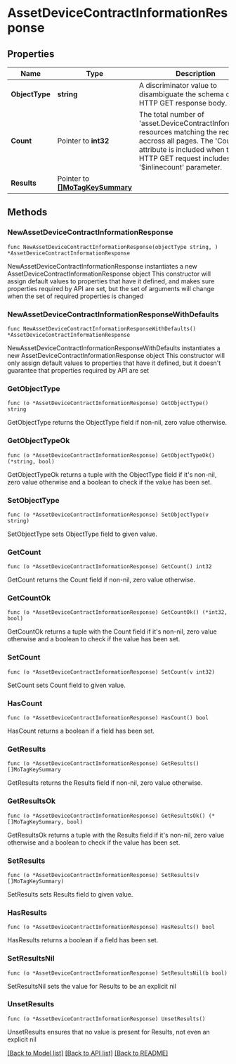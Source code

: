 # AssetDeviceContractInformationResponse

## Properties

Name | Type | Description | Notes
------------ | ------------- | ------------- | -------------
**ObjectType** | **string** | A discriminator value to disambiguate the schema of a HTTP GET response body. | 
**Count** | Pointer to **int32** | The total number of &#39;asset.DeviceContractInformation&#39; resources matching the request, accross all pages. The &#39;Count&#39; attribute is included when the HTTP GET request includes the &#39;$inlinecount&#39; parameter. | [optional] 
**Results** | Pointer to [**[]MoTagKeySummary**](mo.TagKeySummary.md) |  | [optional] 

## Methods

### NewAssetDeviceContractInformationResponse

`func NewAssetDeviceContractInformationResponse(objectType string, ) *AssetDeviceContractInformationResponse`

NewAssetDeviceContractInformationResponse instantiates a new AssetDeviceContractInformationResponse object
This constructor will assign default values to properties that have it defined,
and makes sure properties required by API are set, but the set of arguments
will change when the set of required properties is changed

### NewAssetDeviceContractInformationResponseWithDefaults

`func NewAssetDeviceContractInformationResponseWithDefaults() *AssetDeviceContractInformationResponse`

NewAssetDeviceContractInformationResponseWithDefaults instantiates a new AssetDeviceContractInformationResponse object
This constructor will only assign default values to properties that have it defined,
but it doesn't guarantee that properties required by API are set

### GetObjectType

`func (o *AssetDeviceContractInformationResponse) GetObjectType() string`

GetObjectType returns the ObjectType field if non-nil, zero value otherwise.

### GetObjectTypeOk

`func (o *AssetDeviceContractInformationResponse) GetObjectTypeOk() (*string, bool)`

GetObjectTypeOk returns a tuple with the ObjectType field if it's non-nil, zero value otherwise
and a boolean to check if the value has been set.

### SetObjectType

`func (o *AssetDeviceContractInformationResponse) SetObjectType(v string)`

SetObjectType sets ObjectType field to given value.


### GetCount

`func (o *AssetDeviceContractInformationResponse) GetCount() int32`

GetCount returns the Count field if non-nil, zero value otherwise.

### GetCountOk

`func (o *AssetDeviceContractInformationResponse) GetCountOk() (*int32, bool)`

GetCountOk returns a tuple with the Count field if it's non-nil, zero value otherwise
and a boolean to check if the value has been set.

### SetCount

`func (o *AssetDeviceContractInformationResponse) SetCount(v int32)`

SetCount sets Count field to given value.

### HasCount

`func (o *AssetDeviceContractInformationResponse) HasCount() bool`

HasCount returns a boolean if a field has been set.

### GetResults

`func (o *AssetDeviceContractInformationResponse) GetResults() []MoTagKeySummary`

GetResults returns the Results field if non-nil, zero value otherwise.

### GetResultsOk

`func (o *AssetDeviceContractInformationResponse) GetResultsOk() (*[]MoTagKeySummary, bool)`

GetResultsOk returns a tuple with the Results field if it's non-nil, zero value otherwise
and a boolean to check if the value has been set.

### SetResults

`func (o *AssetDeviceContractInformationResponse) SetResults(v []MoTagKeySummary)`

SetResults sets Results field to given value.

### HasResults

`func (o *AssetDeviceContractInformationResponse) HasResults() bool`

HasResults returns a boolean if a field has been set.

### SetResultsNil

`func (o *AssetDeviceContractInformationResponse) SetResultsNil(b bool)`

 SetResultsNil sets the value for Results to be an explicit nil

### UnsetResults
`func (o *AssetDeviceContractInformationResponse) UnsetResults()`

UnsetResults ensures that no value is present for Results, not even an explicit nil

[[Back to Model list]](../README.md#documentation-for-models) [[Back to API list]](../README.md#documentation-for-api-endpoints) [[Back to README]](../README.md)


